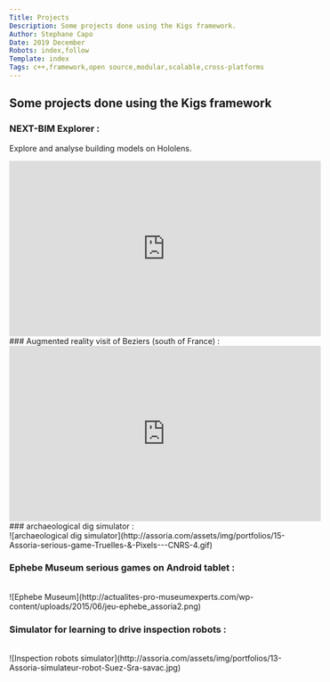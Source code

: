 ```yaml
---
Title: Projects 
Description: Some projects done using the Kigs framework.
Author: Stephane Capo
Date: 2019 December 
Robots: index,follow
Template: index
Tags: c++,framework,open source,modular,scalable,cross-platforms 
---
```


## Some projects done using the Kigs framework

### NEXT-BIM Explorer :
Explore and analyse building models on Hololens.<br/>

<iframe width="560" height="315" src="https://www.youtube.com/embed/Yb608iOhqcw" frameborder="0" allow="accelerometer; autoplay; encrypted-media; gyroscope; picture-in-picture" allowfullscreen></iframe>
<br/>
### Augmented reality visit of Beziers (south of France) :

<iframe width="560" height="315" src="https://www.youtube.com/embed/LyhSnNSqy6c" frameborder="0" allow="accelerometer; autoplay; encrypted-media; gyroscope; picture-in-picture" allowfullscreen></iframe>

<br/>
### archaeological dig simulator :
<br/>
![archaeological dig simulator](http://assoria.com/assets/img/portfolios/15-Assoria-serious-game-Truelles-&-Pixels---CNRS-4.gif)
<br/>

### Ephebe Museum serious games on Android tablet :
<br/>
![Ephebe Museum](http://actualites-pro-museumexperts.com/wp-content/uploads/2015/06/jeu-ephebe_assoria2.png)
<br/>

### Simulator for learning to drive inspection robots :
<br/>
![Inspection robots simulator](http://assoria.com/assets/img/portfolios/13-Assoria-simulateur-robot-Suez-Sra-savac.jpg)
<br/>

